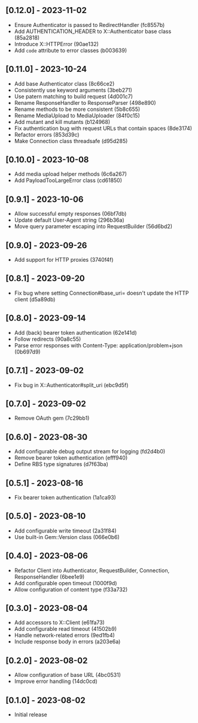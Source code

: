 ## [0.12.0] - 2023-11-02
* Ensure Authenticator is passed to RedirectHandler (fc8557b)
* Add AUTHENTICATION_HEADER to X::Authenticator base class (85a2818)
* Introduce X::HTTPError (90ae132)
* Add `code` attribute to error classes (b003639)

## [0.11.0] - 2023-10-24

* Add base Authenticator class (8c66ce2)
* Consistently use keyword arguments (3beb271)
* Use patern matching to build request (4d001c7)
* Rename ResponseHandler to ResponseParser (498e890)
* Rename methods to be more consistent (5b8c655)
* Rename MediaUpload to MediaUploader (84f0c15)
* Add mutant and kill mutants (b124968)
* Fix authentication bug with request URLs that contain spaces (8de3174)
* Refactor errors (853d39c)
* Make Connection class threadsafe (d95d285)

## [0.10.0] - 2023-10-08

* Add media upload helper methods (6c6a267)
* Add PayloadTooLargeError class (cd61850)

## [0.9.1] - 2023-10-06

* Allow successful empty responses (06bf7db)
* Update default User-Agent string (296b36a)
* Move query parameter escaping into RequestBuilder (56d6bd2)

## [0.9.0] - 2023-09-26

* Add support for HTTP proxies (3740f4f)

## [0.8.1] - 2023-09-20

* Fix bug where setting Connection#base_uri= doesn't update the HTTP client (d5a89db)

## [0.8.0] - 2023-09-14

* Add (back) bearer token authentication (62e141d)
* Follow redirects (90a8c55)
* Parse error responses with Content-Type: application/problem+json (0b697d9)

## [0.7.1] - 2023-09-02

* Fix bug in X::Authenticator#split_uri (ebc9d5f)

## [0.7.0] - 2023-09-02

* Remove OAuth gem (7c29bb1)

## [0.6.0] - 2023-08-30

* Add configurable debug output stream for logging (fd2d4b0)
* Remove bearer token authentication (efff940)
* Define RBS type signatures (d7f63ba)

## [0.5.1] - 2023-08-16

* Fix bearer token authentication (1a1ca93)

## [0.5.0] - 2023-08-10

* Add configurable write timeout (2a31f84)
* Use built-in Gem::Version class (066e0b6)

## [0.4.0] - 2023-08-06

* Refactor Client into Authenticator, RequestBuilder, Connection, ResponseHandler (6bee1e9)
* Add configurable open timeout (1000f9d)
* Allow configuration of content type (f33a732)

## [0.3.0] - 2023-08-04

* Add accessors to X::Client (e61fa73)
* Add configurable read timeout (41502b9)
* Handle network-related errors (9ed1fb4)
* Include response body in errors (a203e6a)

## [0.2.0] - 2023-08-02

* Allow configuration of base URL (4bc0531)
* Improve error handling (14dc0cd)

## [0.1.0] - 2023-08-02

* Initial release
